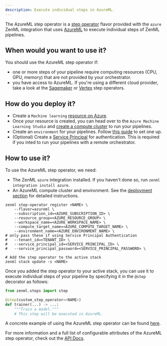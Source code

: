 ```yaml
---
description: Execute individual steps in AzureML.
---
```


The AzureML step operator is a [step operator](./overview.md) flavor provided with
the `azure` ZenML integration that uses [AzureML](https://azure.microsoft.com/en-us/services/machine-learning/)
to execute individual steps of ZenML pipelines.

## When would you want to use it?

You should use the AzureML step operator if:
* one or more steps of your pipeline require computing resources (CPU, GPU, memory) that are
not provided by your orchestrator.
* you have access to AzureML. If you're using a different cloud provider, take 
a look at the [Sagemaker](./amazon_sagemaker.md) or [Vertex](./gcloud_vertexai.md) step operators.

## How do you deploy it?

* Create a `Machine learning` [resource on Azure](https://docs.microsoft.com/en-us/azure/machine-learning/quickstart-create-resources).
* Once your resource is created, you can head over to the `Azure Machine Learning Studio`
and [create a compute cluster](https://docs.microsoft.com/en-us/azure/machine-learning/quickstart-create-resources#cluster) to run your pipelines.
* Create an `environment` for your pipelines. Follow [this guide](https://docs.microsoft.com/en-us/azure/machine-learning/how-to-manage-environments-in-studio) to set one up.
* (Optional) Create a [Service Principal](https://docs.microsoft.com/en-us/azure/developer/java/sdk/identity-service-principal-auth) for authentication. This is required if you inted to run your pipelines
with a remote orchestrator.
## How to use it?

To use the AzureML step operator, we need:
* The ZenML `azure` integration installed. If you haven't done so, run `zenml integration install azure`.
* An AzureML compute cluster and environment. See the [deployment section](#how-do-you-deploy-it)
for detailed instructions.

```shell
zenml step-operator register <NAME> \
    --flavor=azureml \
    --subscription_id=<AZURE_SUBSCRIPTION_ID> \
    --resource_group=<AZURE_RESOURCE_GROUP> \
    --workspace_name=<AZURE_WORKSPACE_NAME> \
    --compute_target_name=<AZURE_COMPUTE_TARGET_NAME> \
    --environment_name=<AZURE_ENVIRONMENT_NAME> \
# only pass these if using Service Principal Authentication
#   --tenant_id=<TENANT_ID> \
#   --service_principal_id=<SERVICE_PRINCIPAL_ID> \
#   --service_principal_password=<SERVICE_PRINCIPAL_PASSWORD> \

# Add the step operator to the active stack
zenml stack update -s <NAME>
```

Once you added the step operator to your active stack, you can use it to
execute individual steps of your pipeline by specifying it in the `@step` decorator as follows:
```python
from zenml.steps import step

@step(custom_step_operator=<NAME>)
def trainer(...) -> ...:
    """Train a model."""
    # This step will be executed in AzureML.
```

A concrete example of using the AzureML step operator can be found 
[here](https://github.com/zenml-io/zenml/tree/main/examples/step_operator_remote_training).

For more information and a full list of configurable attributes of the AzureML step operator, check out the 
[API Docs](https://apidocs.zenml.io/latest/api_docs/integrations/#zenml.integrations.azure.step_operators.azureml_step_operator.AzureMLStepOperator).
